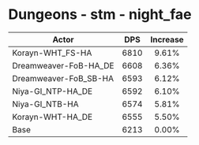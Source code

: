 # Dungeons - stm - night_fae
| Actor | DPS | Increase |
|---|:---:|:---:|
|Korayn-WHT_FS-HA|6810|9.61%|
|Dreamweaver-FoB-HA_DE|6608|6.36%|
|Dreamweaver-FoB_SB-HA|6593|6.12%|
|Niya-GI_NTP-HA_DE|6592|6.10%|
|Niya-GI_NTB-HA|6574|5.81%|
|Korayn-WHT-HA_DE|6555|5.50%|
|Base|6213|0.00%|
